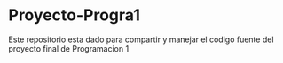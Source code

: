 # Proyecto-Progra1
Este repositorio esta dado para compartir y manejar el codigo fuente del proyecto final de Programacion 1
